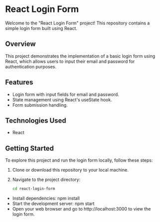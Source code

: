 # React Login Form
Welcome to the "React Login Form" project! This repository contains a simple login form built using React.

## Overview
This project demonstrates the implementation of a basic login form using React, which allows users to input their email and password for authentication purposes.

## Features
- Login form with input fields for email and password.
- State management using React's useState hook.
- Form submission handling.

## Technologies Used
- React

## Getting Started
To explore this project and run the login form locally, follow these steps:

1. Clone or download this repository to your local machine.

2. Navigate to the project directory:
   ```bash
   cd react-login-form
   
- Install dependencies:
     npm install
- Start the development server:
     npm start
- Open your web browser and go to http://localhost:3000 to view the login form.
